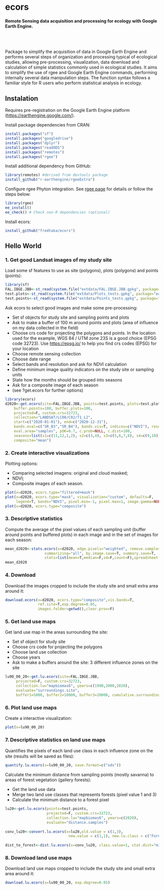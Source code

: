 # ecors
#### Remote Sensing data acquisition and processing for ecology with Google Earth Engine.

<br>
<br>

Package to simplify the acquisition of data in Google Earth Engine and performs several steps of organization and processing typical of ecological studies, allowing pre-processing, visualization, data download and calculation of simple statistics commonly used in ecological studies. It aims to simplify the use of rgee and Google Earth Engine commands, performing internally several data manipulation steps. The function syntax follows a familiar style for R users who perform statistical analysis in ecology.


## Instalation

Requires pre-registration on the Google Earth Engine platform (https://earthengine.google.com/).


Install package dependencies from CRAN:

``` r
install.packages("sf")
install.packages("googledrive")
install.packages("dplyr")
install.packages("readODS")
install.packages("remotes")
install.packages("rgee")
```

Install additional dependency from GitHub:

```r
library(remotes) #derived from devtools package
install_github("r-earthengine/rgeeExtra")
```

Configure rgee Phyton integration. See [rgee page](https://github.com/r-spatial/rgee#installation) for details or follow the steps below:

```r
library(rgee)
ee_install()
ee_check() # Check non-R dependencies (optional)
```

Install ecors:

```r
install_github("fredtaka/ecors")
```

## Hello World

### 1. Get good Landsat images of my study site

Load some sf features to use as site (polygons), plots (polygons) and points (points):

```r
library(sf)
FAL.IBGE.JBB<-st_read(system.file("extdata/FAL.IBGE.JBB.gpkg", package="ecors"))
test.plots<-st_read(system.file("extdata/Plots_tests.gpkg", package="ecors"))
test.points<-st_read(system.file("extdata/Points_tests.gpkg", package="ecors"))
```

Ask ecors to select good images and make some pre-processing:

- Set sf objects for study site and sampling points and plots
- Ask to make a buffer of 100 m around points and plots (area of influence on my data collected in the field)
- Choose crs code for projecting the polygons and points. In the location used for the example, WGS 84 / UTM zone 23S is a good choice (EPSG code 32723). Use <https://epsg.io/> to help you find crs codes (EPSG) for your location
- Choose remote sensing collection
- Choose date range
- Select bands and resolution and ask for NDVI calculation
- Define minimum image quality indicators on the study site or sampling units
- State how the months should be grouped into seasons
- Ask for a composite image of each season
- (see ?get.ecors for further options)

```r
library(ecors)
d2020<-get.ecors(site=FAL.IBGE.JBB, points=test.points, plots=test.plots, 
    buffer.points=100, buffer.plots=100, 
    projected=F, custom.crs=32723,
    collection="LANDSAT/LC08/C02/T1_L2", 
    start=c("2020-01-01"), end=c("2020-12-31"),
    bands.eval=c("SR_B3","SR_B4"), bands.vis=T, indices=c("NDVI"), resolution=30,
    eval.area="samples", pOK=0.7, c.prob=NULL, c.dist=100,
    seasons=list(s1=c(11,12,1,2), s2=c(3,4), s3=c(5,6,7,8), s4=c(9,10)), sort.by="season", 
    composite="mean")
```

### 2. Create interactive visualizations

Plotting options:

- Comparing selected imagens: original and cloud masked;
- NDVI;
- Composite images of each season.

```r
plot(x=d2020, ecors.type="filtered+mask")
plot(x=d2020, ecors.type="mask", visualization="custom", defaults=F,
     legend=T, bands="NDVI", pixel.min=-1, pixel.max=1, image.gamma=NULL)
plot(x=d2020, ecors.type="composite")
```

### 3. Descriptive statistics

Compute the average of the pixel values of each sampling unit (buffer around points and buffered plots) in each image and in the set of images for each season:

```r
mean_d2020<-stats.ecors(x=d2020, edge.pixels="weighted", remove.samples=list(num.pixelOK=10,prop.pixelOK=0.8),
                  summarizing="all", by.image.save=T, summary.save=T,
                  stats=list(mean=T,median=F,sd=F,count=F),spreadsheet.folder=getwd() )
mean_d2020
```

### 4. Download

Download the images cropped to include the study site and small extra area around it:

```r
download.ecors(x=d2020, ecors.type="composite",vis.bands=T,
               ref.site=T,exp.degree=0.05,
               images.folder=getwd(),clear.prov=F)
```

### 5. Get land use maps

Get land use map in the areas surrounding the site:

- Set sf object for study site
- Choose crs code for projecting the polygons
- Choose land use collection
- Choose years
- Ask to make a buffers around the site: 3 different influence zones on the site

```r
lu90_00_20<-get.lu.ecors(site=FAL.IBGE.JBB,
     projected=F, custom.crs=32723,
     collection.lu="mapbiomas6", years=c(1990,2000,2020),
     evaluate="surroundings.site", 
     buffer1=5000, buffer2=10000, buffer3=20000, cumulative.surroundings=F)
```

### 6. Plot land use maps

Create a interactive visualization: 

```r
plot(x=lu90_00_20)
```

### 7. Descriptive statistics on land use maps

Quantifies the pixels of each land use class in each inﬂuence zone on the site (results will be saved as files):

```r
quantify.lu.ecors(x=lu90_00_20, save.format=c("ods"))
```

Calculate the minimum distance from sampling points (mostly savanna) to areas of forest vegetation (gallery forests):
- Get the land use data
- Merge two land use classes that represents forests (pixel value 1 and 3)
- Calculate the minimum distance to a forest pixel

```r
lu20<-get.lu.ecors(points=test.points,
                   projected=F, custom.crs=32723,
                   collection.lu="mapbiomas6", years=c(2020),
                   evaluate="distance.samples")
     
conv_lu20<-convert.lu.ecors(x=lu20,old.value = c(1,3),
                             new.value = c(1,1), new.lu.class = c("Forest","Forest"))
     
dist_to_forest<-dist.lu.ecors(x=conv_lu20, class.value=1, stat.dist="min", max.dist=5000)
```

### 8. Download land use maps

Download land use maps cropped to include the study site and small extra area around it:

```r
download.lu.ecors(x=lu90_00_20, exp.degree=0.05)
```


